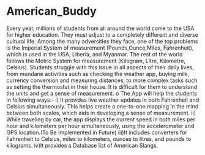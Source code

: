 ﻿# American_Buddy
Every year, millions of students from all around the world come to
the USA for higher education. They must adjust to a completely
different and diverse cultural life. Among the many adversities they
face, one of the top problems is the Imperial System of
measurement (Pounds,Ounce,Miles, Fahrenheit), which is used in the
USA, Liberia, and Myanmar. The rest of the world follows the Metric
System for measurement (Kilogram, Litre, Kilometre, Celsius).
Students struggle with this issue in all aspects of their daily lives,
from mundane activities such as checking the weather app, buying
milk, currency conversion and measuring distances, to more complex
tasks such as setting the thermostat in their house. It is difficult for
them to understand the units and get a sense of measurement.
o The App will help the students in following ways:-
i) It provides live weather updates in both Fahrenheit and Celsius
simultaneously. This helps create a one-to-one mapping in the
mind between both scales, which aids in developing a sense of
measurement.
ii) While traveling by car, the app displays the current speed in
both miles per hour and kilometers per hour simultaneously,
using the accelerometer and GPS location.(To Be Implemented in Future)
iii)It includes converters for Fahrenheit to Celsius, miles to
kilometers, ounces to litres, and pounds to kilograms.
iv)It provides a Database list of American Slangs.

